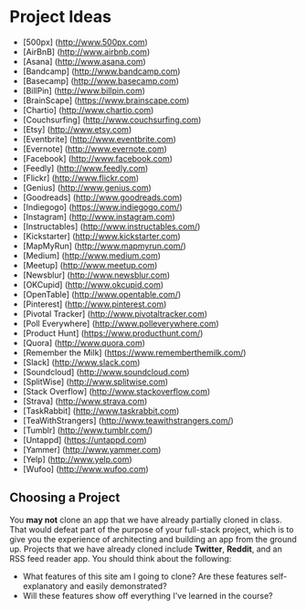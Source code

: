 # Project Ideas

- [500px] (http://www.500px.com)
- [AirBnB] (http://www.airbnb.com)
- [Asana] (http://www.asana.com)
- [Bandcamp] (http://www.bandcamp.com)
- [Basecamp] (http://www.basecamp.com)
- [BillPin] (http://www.billpin.com)
- [BrainScape] (https://www.brainscape.com)
- [Chartio] (http://www.chartio.com)
- [Couchsurfing] (http://www.couchsurfing.com)
- [Etsy] (http://www.etsy.com)
- [Eventbrite] (http://www.eventbrite.com)
- [Evernote] (http://www.evernote.com)
- [Facebook] (http://www.facebook.com)
- [Feedly] (http://www.feedly.com)
- [Flickr] (http://www.flickr.com)
- [Genius] (http://www.genius.com)
- [Goodreads] (http://www.goodreads.com)
- [Indiegogo] (https://www.indiegogo.com/)
- [Instagram] (http://www.instagram.com)
- [Instructables] (http://www.instructables.com/)
- [Kickstarter] (http://www.kickstarter.com)
- [MapMyRun] (http://www.mapmyrun.com/)
- [Medium] (http://www.medium.com)
- [Meetup] (http://www.meetup.com)
- [Newsblur] (http://www.newsblur.com)
- [OKCupid] (http://www.okcupid.com)
- [OpenTable] (http://www.opentable.com/)
- [Pinterest] (http://www.pinterest.com)
- [Pivotal Tracker] (http://www.pivotaltracker.com)
- [Poll Everywhere] (http://www.polleverywhere.com)
- [Product Hunt] (https://www.producthunt.com/)
- [Quora] (http://www.quora.com)
- [Remember the Milk] (https://www.rememberthemilk.com/)
- [Slack] (http://www.slack.com)
- [Soundcloud] (http://www.soundcloud.com)
- [SplitWise] (http://www.splitwise.com)
- [Stack Overflow] (http://www.stackoverflow.com)
- [Strava] (http://www.strava.com)
- [TaskRabbit] (http://www.taskrabbit.com)
- [TeaWithStrangers] (http://www.teawithstrangers.com/)
- [Tumblr] (http://www.tumblr.com/)
- [Untappd] (https://untappd.com)
- [Yammer] (http://www.yammer.com)
- [Yelp] (http://www.yelp.com)
- [Wufoo] (http://www.wufoo.com)

## Choosing a Project

You **may not** clone an app that we have already partially cloned in
class. That would defeat part of the purpose of your full-stack project,
which is to give you the experience of architecting and building an app
from the ground up. Projects that we have already cloned include
**Twitter**, **Reddit**, and an RSS feed reader app. You
should think about the following:

* What features of this site am I going to clone? Are these features
  self-explanatory and easily demonstrated?
* Will these features show off everything I've learned in the course?
